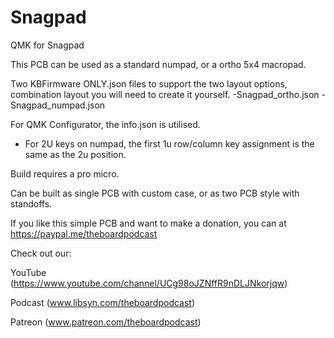 # Snagpad
QMK for Snagpad

This PCB can be used as a standard numpad, or a ortho 5x4 macropad.

Two KBFirmware ONLY.json files to support the two layout options, combination layout you will need to create it yourself.
-Snagpad_ortho.json
-Snagpad_numpad.json

For QMK Configurator, the info.json is utilised.
- For 2U keys on numpad, the first 1u row/column key assignment is the same as the 2u position.

Build requires a pro micro.

Can be built as single PCB with custom case, or as two PCB style with standoffs.

If you like this simple PCB and want to make a donation, you can at https://paypal.me/theboardpodcast

Check out our:

YouTube (https://www.youtube.com/channel/UCg98oJZNffR9nDLJNkorjqw)

Podcast (www.libsyn.com/theboardpodcast)

Patreon (www.patreon.com/theboardpodcast)
